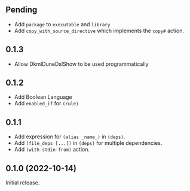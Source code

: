 ## Pending

* Add `package` to `executable` and `library`
* Add `copy_with_source_directive` which implements the `copy#` action.

## 0.1.3

* Allow DkmlDuneDslShow to be used programmatically

## 0.1.2

* Add Boolean Language
* Add `enabled_if` for `(rule)`

## 0.1.1

* Add expression for `(alias _name_)` in `(deps)`.
* Add `(file_deps [...])` in `(deps)` for multiple dependencies.
* Add `(with-stdin-from)` action.

## 0.1.0 (2022-10-14)

Initial release.
